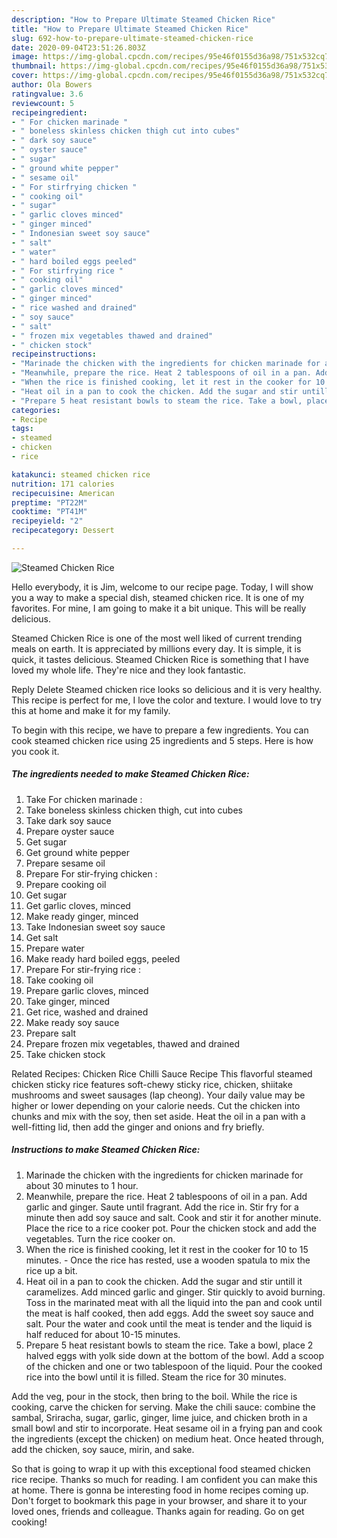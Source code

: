 ```yaml
---
description: "How to Prepare Ultimate Steamed Chicken Rice"
title: "How to Prepare Ultimate Steamed Chicken Rice"
slug: 692-how-to-prepare-ultimate-steamed-chicken-rice
date: 2020-09-04T23:51:26.803Z
image: https://img-global.cpcdn.com/recipes/95e46f0155d36a98/751x532cq70/steamed-chicken-rice-recipe-main-photo.jpg
thumbnail: https://img-global.cpcdn.com/recipes/95e46f0155d36a98/751x532cq70/steamed-chicken-rice-recipe-main-photo.jpg
cover: https://img-global.cpcdn.com/recipes/95e46f0155d36a98/751x532cq70/steamed-chicken-rice-recipe-main-photo.jpg
author: Ola Bowers
ratingvalue: 3.6
reviewcount: 5
recipeingredient:
- " For chicken marinade "
- " boneless skinless chicken thigh cut into cubes"
- " dark soy sauce"
- " oyster sauce"
- " sugar"
- " ground white pepper"
- " sesame oil"
- " For stirfrying chicken "
- " cooking oil"
- " sugar"
- " garlic cloves minced"
- " ginger minced"
- " Indonesian sweet soy sauce"
- " salt"
- " water"
- " hard boiled eggs peeled"
- " For stirfrying rice "
- " cooking oil"
- " garlic cloves minced"
- " ginger minced"
- " rice washed and drained"
- " soy sauce"
- " salt"
- " frozen mix vegetables thawed and drained"
- " chicken stock"
recipeinstructions:
- "Marinade the chicken with the ingredients for chicken marinade for about 30 minutes to 1 hour."
- "Meanwhile, prepare the rice. Heat 2 tablespoons of oil in a pan. Add garlic and ginger. Saute until fragrant. Add the rice in. Stir fry for a minute then add soy sauce and salt. Cook and stir it for another minute. Place the rice to a rice cooker pot. Pour the chicken stock and add the vegetables. Turn the rice cooker on."
- "When the rice is finished cooking, let it rest in the cooker for 10 to 15 minutes. Once the rice has rested, use a wooden spatula to mix the rice up a bit."
- "Heat oil in a pan to cook the chicken. Add the sugar and stir untill it caramelizes. Add minced garlic and ginger. Stir quickly to avoid burning. Toss in the marinated meat with all the liquid into the pan and cook until the meat is half cooked, then add eggs. Add the sweet soy sauce and salt. Pour the water and cook until the meat is tender and the liquid is half reduced for about 10-15 minutes."
- "Prepare 5 heat resistant bowls to steam the rice. Take a bowl, place 2 halved eggs with yolk side down at the bottom of the bowl. Add a scoop of the chicken and one or two tablespoon of the liquid. Pour the cooked rice into the bowl until it is filled. Steam the rice for 30 minutes."
categories:
- Recipe
tags:
- steamed
- chicken
- rice

katakunci: steamed chicken rice 
nutrition: 171 calories
recipecuisine: American
preptime: "PT22M"
cooktime: "PT41M"
recipeyield: "2"
recipecategory: Dessert

---
```



![Steamed Chicken Rice](https://img-global.cpcdn.com/recipes/95e46f0155d36a98/751x532cq70/steamed-chicken-rice-recipe-main-photo.jpg)

Hello everybody, it is Jim, welcome to our recipe page. Today, I will show you a way to make a special dish, steamed chicken rice. It is one of my favorites. For mine, I am going to make it a bit unique. This will be really delicious.

Steamed Chicken Rice is one of the most well liked of current trending meals on earth. It is appreciated by millions every day. It is simple, it is quick, it tastes delicious. Steamed Chicken Rice is something that I have loved my whole life. They're nice and they look fantastic.

Reply Delete Steamed chicken rice looks so delicious and it is very healthy. This recipe is perfect for me, I love the color and texture. I would love to try this at home and make it for my family.


To begin with this recipe, we have to prepare a few ingredients. You can cook steamed chicken rice using 25 ingredients and 5 steps. Here is how you cook it.

<!--inarticleads1-->

##### The ingredients needed to make Steamed Chicken Rice:

1. Take  For chicken marinade :
1. Take  boneless skinless chicken thigh, cut into cubes
1. Take  dark soy sauce
1. Prepare  oyster sauce
1. Get  sugar
1. Get  ground white pepper
1. Prepare  sesame oil
1. Prepare  For stir-frying chicken :
1. Prepare  cooking oil
1. Get  sugar
1. Get  garlic cloves, minced
1. Make ready  ginger, minced
1. Take  Indonesian sweet soy sauce
1. Get  salt
1. Prepare  water
1. Make ready  hard boiled eggs, peeled
1. Prepare  For stir-frying rice :
1. Take  cooking oil
1. Prepare  garlic cloves, minced
1. Take  ginger, minced
1. Get  rice, washed and drained
1. Make ready  soy sauce
1. Prepare  salt
1. Prepare  frozen mix vegetables, thawed and drained
1. Take  chicken stock


Related Recipes: Chicken Rice Chilli Sauce Recipe This flavorful steamed chicken sticky rice features soft-chewy sticky rice, chicken, shiitake mushrooms and sweet sausages (lap cheong). Your daily value may be higher or lower depending on your calorie needs. Cut the chicken into chunks and mix with the soy, then set aside. Heat the oil in a pan with a well-fitting lid, then add the ginger and onions and fry briefly. 

<!--inarticleads2-->

##### Instructions to make Steamed Chicken Rice:

1. Marinade the chicken with the ingredients for chicken marinade for about 30 minutes to 1 hour.
1. Meanwhile, prepare the rice. Heat 2 tablespoons of oil in a pan. Add garlic and ginger. Saute until fragrant. Add the rice in. Stir fry for a minute then add soy sauce and salt. Cook and stir it for another minute. Place the rice to a rice cooker pot. Pour the chicken stock and add the vegetables. Turn the rice cooker on.
1. When the rice is finished cooking, let it rest in the cooker for 10 to 15 minutes. - Once the rice has rested, use a wooden spatula to mix the rice up a bit.
1. Heat oil in a pan to cook the chicken. Add the sugar and stir untill it caramelizes. Add minced garlic and ginger. Stir quickly to avoid burning. Toss in the marinated meat with all the liquid into the pan and cook until the meat is half cooked, then add eggs. Add the sweet soy sauce and salt. Pour the water and cook until the meat is tender and the liquid is half reduced for about 10-15 minutes.
1. Prepare 5 heat resistant bowls to steam the rice. Take a bowl, place 2 halved eggs with yolk side down at the bottom of the bowl. Add a scoop of the chicken and one or two tablespoon of the liquid. Pour the cooked rice into the bowl until it is filled. Steam the rice for 30 minutes.


Add the veg, pour in the stock, then bring to the boil. While the rice is cooking, carve the chicken for serving. Make the chili sauce: combine the sambal, Sriracha, sugar, garlic, ginger, lime juice, and chicken broth in a small bowl and stir to incorporate. Heat sesame oil in a frying pan and cook the ingredients (except the chicken) on medium heat. Once heated through, add the chicken, soy sauce, mirin, and sake. 

So that is going to wrap it up with this exceptional food steamed chicken rice recipe. Thanks so much for reading. I am confident you can make this at home. There is gonna be interesting food in home recipes coming up. Don't forget to bookmark this page in your browser, and share it to your loved ones, friends and colleague. Thanks again for reading. Go on get cooking!
